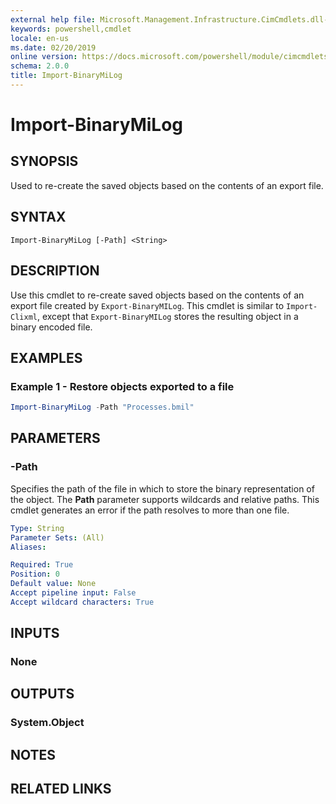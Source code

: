 ```yaml
---
external help file: Microsoft.Management.Infrastructure.CimCmdlets.dll-Help.xml
keywords: powershell,cmdlet
locale: en-us
ms.date: 02/20/2019
online version: https://docs.microsoft.com/powershell/module/cimcmdlets/import-binarymilog?view=powershell-7
schema: 2.0.0
title: Import-BinaryMiLog
---
```


# Import-BinaryMiLog

## SYNOPSIS
Used to re-create the saved objects based on the contents of an export file.

## SYNTAX

```
Import-BinaryMiLog [-Path] <String>
```

## DESCRIPTION

Use this cmdlet to re-create saved objects based on the contents of an export file created by
`Export-BinaryMILog`. This cmdlet is similar to `Import-Clixml`, except that `Export-BinaryMILog`
stores the resulting object in a binary encoded file.

## EXAMPLES

### Example 1 - Restore objects exported to a file

```powershell
Import-BinaryMiLog -Path "Processes.bmil"
```

## PARAMETERS

### -Path

Specifies the path of the file in which to store the binary representation of the object. The
**Path** parameter supports wildcards and relative paths. This cmdlet generates an error if the
path resolves to more than one file.

```yaml
Type: String
Parameter Sets: (All)
Aliases:

Required: True
Position: 0
Default value: None
Accept pipeline input: False
Accept wildcard characters: True
```

## INPUTS

### None

## OUTPUTS

### System.Object

## NOTES

## RELATED LINKS
